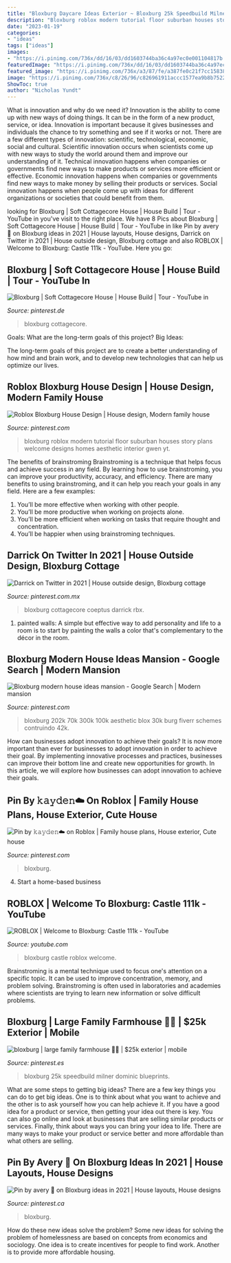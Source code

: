 ```yaml
---
title: "Bloxburg Daycare Ideas Exterior ~ Bloxburg 25k Speedbuild Milner Dominic Blueprints"
description: "Bloxburg roblox modern tutorial floor suburban houses story plans welcome designs homes aesthetic interior gwen yt"
date: "2023-01-19"
categories:
- "ideas"
tags: ["ideas"]
images:
- "https://i.pinimg.com/736x/dd/16/03/dd1603744ba36c4a97ec0e001104817b.jpg"
featuredImage: "https://i.pinimg.com/736x/dd/16/03/dd1603744ba36c4a97ec0e001104817b.jpg"
featured_image: "https://i.pinimg.com/736x/a3/87/fe/a387fe0c21f7cc15838f22245e542eb7.jpg"
image: "https://i.pinimg.com/736x/c8/26/96/c826961911accc1577ea9b8b752208d1.jpg"
ShowToc: true
author: "Nicholas Yundt"
---
```



What is innovation and why do we need it?
Innovation is the ability to come up with new ways of doing things. It can be in the form of a new product, service, or idea. Innovation is important because it gives businesses and individuals the chance to try something and see if it works or not.
There are a few different types of innovation: scientific, technological, economic, social and cultural. Scientific innovation occurs when scientists come up with new ways to study the world around them and improve our understanding of it. Technical innovation happens when companies or governments find new ways to make products or services more efficient or effective. Economic innovation happens when companies or governments find new ways to make money by selling their products or services. Social innovation happens when people come up with ideas for different organizations or societies that could benefit from them.

	

		
looking for Bloxburg | Soft Cottagecore House | House Build | Tour - YouTube in you've visit to the right place. We have 8 Pics about Bloxburg | Soft Cottagecore House | House Build | Tour - YouTube in like Pin by avery 🤍 on Bloxburg ideas in 2021 | House layouts, House designs, Darrick on Twitter in 2021 | House outside design, Bloxburg cottage and also ROBLOX | Welcome to Bloxburg: Castle 111k - YouTube. Here you go:
		
    
## Bloxburg | Soft Cottagecore House | House Build | Tour - YouTube In

<img loading=lazy src="https://i.pinimg.com/736x/72/fe/f5/72fef51e9f56cd6c57371594f6a5d70d.jpg" onerror="this.onerror=null;this.src='https://tse1.mm.bing.net/th?id=OIP.-ToKpPANoCq4KnUQXkfuJwHaFj&amp;pid=15.1';" alt="Bloxburg | Soft Cottagecore House | House Build | Tour - YouTube in">

_Source: pinterest.de_

>bloxburg cottagecore. 

	

Goals: What are the long-term goals of this project?
Big Ideas: 

The long-term goals of this project are to create a better understanding of how mind and brain work, and to develop new technologies that can help us optimize our lives.

    
## Roblox Bloxburg House Design | House Design, Modern Family House

<img loading=lazy src="https://i.pinimg.com/736x/a3/87/fe/a387fe0c21f7cc15838f22245e542eb7.jpg" onerror="this.onerror=null;this.src='https://tse3.mm.bing.net/th?id=OIP.6_ZIM5xq6gylBRCGzwW7IgHaEK&amp;pid=15.1';" alt="Roblox Bloxburg House Design | House design, Modern family house">

_Source: pinterest.com_

>bloxburg roblox modern tutorial floor suburban houses story plans welcome designs homes aesthetic interior gwen yt. 

	

The benefits of brainstroming
Brainstroming is a technique that helps focus and achieve success in any field. By learning how to use brainstroming, you can improve your productivity, accuracy, and efficiency. There are many benefits to using brainstroming, and it can help you reach your goals in any field. Here are a few examples:
1. You’ll be more effective when working with other people.
2. You’ll be more productive when working on projects alone.
3. You’ll be more efficient when working on tasks that require thought and concentration.
4. You’ll be happier when using brainstroming techniques.

    
## Darrick On Twitter In 2021 | House Outside Design, Bloxburg Cottage

<img loading=lazy src="https://i.pinimg.com/736x/dd/16/03/dd1603744ba36c4a97ec0e001104817b.jpg" onerror="this.onerror=null;this.src='https://tse3.mm.bing.net/th?id=OIP.BMiIqbBScCfLFvLUNAlLSwHaFl&amp;pid=15.1';" alt="Darrick on Twitter in 2021 | House outside design, Bloxburg cottage">

_Source: pinterest.com.mx_

>bloxburg cottagecore coeptus darrick rbx. 

	

1. painted walls: A simple but effective way to add personality and life to a room is to start by painting the walls a color that's complementary to the décor in the room.

    
## Bloxburg Modern House Ideas Mansion - Google Search | Modern Mansion

<img loading=lazy src="https://i.pinimg.com/736x/f2/8e/54/f28e54d9cbe9440c4e1b7fb39d578ea2.jpg" onerror="this.onerror=null;this.src='https://tse2.mm.bing.net/th?id=OIP.2BiA4kMnWufDW2kFSK4b3QHaEK&amp;pid=15.1';" alt="Bloxburg modern house ideas mansion - Google Search | Modern mansion">

_Source: pinterest.com_

>bloxburg 202k 70k 300k 100k aesthetic blox 30k burg fiverr schemes contruindo 42k. 

	

How can businesses adopt innovation to achieve their goals?
It is now more important than ever for businesses to adopt innovation in order to achieve their goal. By implementing innovative processes and practices, businesses can improve their bottom line and create new opportunities for growth. In this article, we will explore how businesses can adopt innovation to achieve their goals.

    
## Pin By 𝚔𝚊𝚢𝚍𝚎𝚗☁️ On Roblox | Family House Plans, House Exterior, Cute House

<img loading=lazy src="https://i.pinimg.com/736x/c7/1b/82/c71b825c588cc8058076405fcbf8d556.jpg" onerror="this.onerror=null;this.src='https://tse4.mm.bing.net/th?id=OIP.Y60OOM7bPGOrOrhjq87mIAHaFj&amp;pid=15.1';" alt="Pin by 𝚔𝚊𝚢𝚍𝚎𝚗☁️ on Roblox | Family house plans, House exterior, Cute house">

_Source: pinterest.com_

>bloxburg. 

	

4. Start a home-based business

    
## ROBLOX | Welcome To Bloxburg: Castle 111k - YouTube

<img loading=lazy src="https://i.ytimg.com/vi/Hd8TYV13Avg/maxresdefault.jpg" onerror="this.onerror=null;this.src='https://tse1.mm.bing.net/th?id=OIP.RCSwicgd4hJv2WoKbfcLBQHaEK&amp;pid=15.1';" alt="ROBLOX | Welcome to Bloxburg: Castle 111k - YouTube">

_Source: youtube.com_

>bloxburg castle roblox welcome. 

	

Brainstroming is a mental technique used to focus one's attention on a specific topic. It can be used to improve concentration, memory, and problem solving. Brainstroming is often used in laboratories and academies where scientists are trying to learn new information or solve difficult problems.

    
## Bloxburg | Large Family Farmhouse 🌼🌻 | $25k Exterior | Mobile

<img loading=lazy src="https://i.pinimg.com/736x/c8/26/96/c826961911accc1577ea9b8b752208d1.jpg" onerror="this.onerror=null;this.src='https://tse2.mm.bing.net/th?id=OIP.q60AeYq-WiqodPTj2BJZ3gHaFj&amp;pid=15.1';" alt="bloxburg | large family farmhouse 🌼🌻 | $25k exterior | mobile">

_Source: pinterest.es_

>bloxburg 25k speedbuild milner dominic blueprints. 

	

What are some steps to getting big ideas?
There are a few key things you can do to get big ideas. One is to think about what you want to achieve and the other is to ask yourself how you can help achieve it. If you have a good idea for a product or service, then getting your idea out there is key. You can also go online and look at businesses that are selling similar products or services. Finally, think about ways you can bring your idea to life. There are many ways to make your product or service better and more affordable than what others are selling.

    
## Pin By Avery 🤍 On Bloxburg Ideas In 2021 | House Layouts, House Designs

<img loading=lazy src="https://i.pinimg.com/736x/d5/8d/9b/d58d9bac85066f1d88e6a9c60f289976.jpg" onerror="this.onerror=null;this.src='https://tse4.mm.bing.net/th?id=OIP.82D-6_P4Cd5LlXcSIhOMIAHaEd&amp;pid=15.1';" alt="Pin by avery 🤍 on Bloxburg ideas in 2021 | House layouts, House designs">

_Source: pinterest.ca_

>bloxburg. 

	

How do these new ideas solve the problem?
Some new ideas for solving the problem of homelessness are based on concepts from economics and sociology. One idea is to create incentives for people to find work. Another is to provide more affordable housing.

